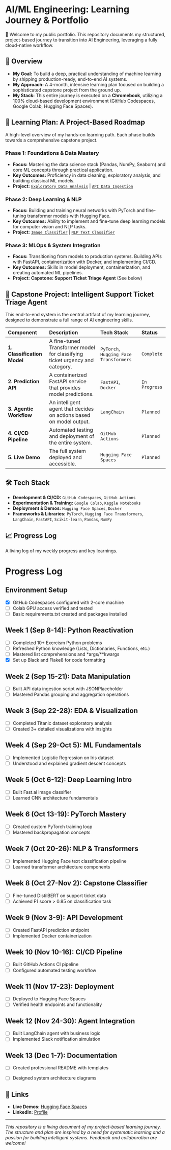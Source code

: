 # AI/ML Engineering: Learning Journey & Portfolio

👋 Welcome to my public portfolio. This repository documents my structured, project-based journey to transition into AI Engineering, leveraging a fully cloud-native workflow.

## 🚀 Overview

- **My Goal:** To build a deep, practical understanding of machine learning by shipping production-ready, end-to-end AI systems.
- **My Approach:** A 4-month, intensive learning plan focused on building a sophisticated capstone project from the ground up.
- **My Stack:** This entire journey is executed on a **Chromebook**, utilizing a 100% cloud-based development environment (GitHub Codespaces, Google Colab, Hugging Face Spaces).

## 📅 Learning Plan: A Project-Based Roadmap

A high-level overview of my hands-on learning path. Each phase builds towards a comprehensive capstone project.

### **Phase 1: Foundations & Data Mastery**
- **Focus:** Mastering the data science stack (Pandas, NumPy, Seaborn) and core ML concepts through practical application.
- **Key Outcomes:** Proficiency in data cleaning, exploratory analysis, and building classical ML models.
- **Project:** [`Exploratory Data Analysis`]() | [`API Data Ingestion`]()

### **Phase 2: Deep Learning & NLP**
- **Focus:** Building and training neural networks with PyTorch and fine-tuning transformer models with Hugging Face.
- **Key Outcomes:** Ability to implement and fine-tune deep learning models for computer vision and NLP tasks.
- **Project:** [`Image Classifier`]() | [`NLP Text Classifier`]()

### **Phase 3: MLOps & System Integration**
- **Focus:** Transitioning from models to production systems. Building APIs with FastAPI, containerization with Docker, and implementing CI/CD.
- **Key Outcomes:** Skills in model deployment, containerization, and creating automated ML pipelines.
- **Project:** **Capstone: Support Ticket Triage Agent** (See below)

## 📂 Capstone Project: Intelligent Support Ticket Triage Agent

This end-to-end system is the central artifact of my learning journey, designed to demonstrate a full range of AI engineering skills.

| Component | Description | Tech Stack | Status |
| :--- | :--- | :--- | :--- |
| **1. Classification Model** | A fine-tuned Transformer model for classifying ticket urgency and category. | `PyTorch`, `Hugging Face Transformers` | `Complete` |
| **2. Prediction API** | A containerized FastAPI service that provides model predictions. | `FastAPI`, `Docker` | `In Progress` |
| **3. Agentic Workflow** | An intelligent agent that decides on actions based on model output. | `LangChain` | `Planned` |
| **4. CI/CD Pipeline** | Automated testing and deployment of the entire system. | `GitHub Actions` | `Planned` |
| **5. Live Demo** | The full system deployed and accessible. | `Hugging Face Spaces` | `Planned` |

## 🛠️ Tech Stack

- **Development & CI/CD:** `GitHub Codespaces`, `GitHub Actions`
- **Experimentation & Training:** `Google Colab`, `Kaggle Notebooks`
- **Deployment & Demos:** `Hugging Face Spaces`, `Docker`
- **Frameworks & Libraries:** `PyTorch`, `Hugging Face Transformers`, `LangChain`, `FastAPI`, `Scikit-learn`, `Pandas`, `NumPy`

## 📈 Progress Log

A living log of my weekly progress and key learnings.

# Progress Log

## Environment Setup
- [x] GitHub Codespaces configured with 2-core machine
- [ ] Colab GPU access verified and tested
- [ ] Basic requirements.txt created and packages installed

## Week 1 (Sep 8-14): Python Reactivation
- [ ] Completed 10+ Exercism Python problems
- [ ] Refreshed Python knowledge (Lists, Dictionaries, Functions, etc.)
- [ ] Mastered list comprehensions and *args/**kwargs
- [x] Set up Black and Flake8 for code formatting

## Week 2 (Sep 15-21): Data Manipulation
- [ ] Built API data ingestion script with JSONPlaceholder
- [ ] Mastered Pandas grouping and aggregation operations

## Week 3 (Sep 22-28): EDA & Visualization
- [ ] Completed Titanic dataset exploratory analysis
- [ ] Created 3+ detailed visualizations with insights

## Week 4 (Sep 29-Oct 5): ML Fundamentals
- [ ] Implemented Logistic Regression on Iris dataset
- [ ] Understood and explained gradient descent concepts

## Week 5 (Oct 6-12): Deep Learning Intro
- [ ] Built Fast.ai image classifier
- [ ] Learned CNN architecture fundamentals

## Week 6 (Oct 13-19): PyTorch Mastery
- [ ] Created custom PyTorch training loop
- [ ] Mastered backpropagation concepts

## Week 7 (Oct 20-26): NLP & Transformers
- [ ] Implemented Hugging Face text classification pipeline
- [ ] Learned transformer architecture components

## Week 8 (Oct 27-Nov 2): Capstone Classifier
- [ ] Fine-tuned DistilBERT on support ticket data
- [ ] Achieved F1 score > 0.85 on classification task

## Week 9 (Nov 3-9): API Development
- [ ] Created FastAPI prediction endpoint
- [ ] Implemented Docker containerization

## Week 10 (Nov 10-16): CI/CD Pipeline
- [ ] Built GitHub Actions CI pipeline
- [ ] Configured automated testing workflow

## Week 11 (Nov 17-23): Deployment
- [ ] Deployed to Hugging Face Spaces
- [ ] Verified health endpoints and functionality

## Week 12 (Nov 24-30): Agent Integration
- [ ] Built LangChain agent with business logic
- [ ] Implemented Slack notification simulation

## Week 13 (Dec 1-7): Documentation
- [ ] Created professional README with templates
- [ ] Designed system architecture diagrams


## 🔗 Links

- **Live Demos:** [Hugging Face Spaces]()
- **LinkedIn:** [Profile]()

---

*This repository is a living document of my project-based learning journey. The structure and plan are inspired by a need for systematic learning and a passion for building intelligent systems. Feedback and collaboration are welcome!*

